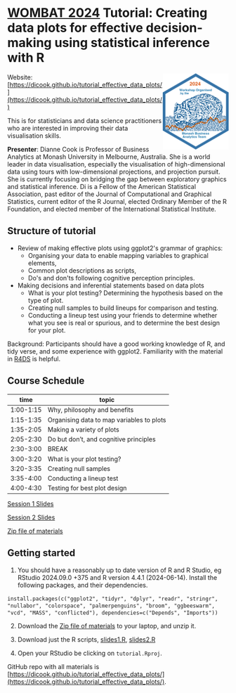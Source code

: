 # [WOMBAT 2024](https://wombat2024.numbat.space) Tutorial: Creating data plots for effective decision-making using statistical inference with R 

<img src="wombat-2024.png" align="right" width="150" />

Website: [https://dicook.github.io/tutorial_effective_data_plots/](https://dicook.github.io/tutorial_effective_data_plots/)

This is for statisticians and data science practitioners who are interested in improving their data visualisation skills. 

**Presenter**: Dianne Cook is Professor of Business Analytics at Monash University in Melbourne, Australia.  She is a world leader in data visualisation, especially the visualisation of high-dimensional data using tours with low-dimensional projections, and projection pursuit.  She is currently focusing on bridging the gap between exploratory graphics and statistical inference.  Di is a Fellow of the American Statistical Association, past editor of the Journal of Computational and Graphical Statistics, current editor of the R Journal, elected Ordinary Member of the R Foundation, and elected member of the International Statistical Institute.

## Structure of tutorial

- Review of making effective plots using ggplot2's grammar of graphics:
    - Organising your data to enable mapping variables to graphical elements, 
    - Common plot descriptions as scripts,
    - Do's and don'ts following cognitive perception principles.
- Making decisions and inferential statements based on data plots
    - What is your plot testing? Determining the hypothesis based on the type of plot.
    - Creating null samples to build lineups for comparison and testing.
    - Conducting a lineup test using your friends to determine whether what you see is real or spurious, and to determine the best design for your plot.

Background: Participants should have a good working knowledge of R, and tidy verse, and some experience with ggplot2. Familiarity with the material in [R4DS](https://r4ds.hadley.nz) is helpful.

## Course Schedule

| time | topic |
|------|-------|
|1:00-1:15|	Why, philosophy and benefits|
|1:15-1:35|	Organising data to map variables to plots|
|1:35-2:05|	Making a variety of plots|
|2:05-2:30|	Do but don’t, and cognitive principles|
|2:30-3:00|	BREAK|
|3:00-3:20|	What is your plot testing?|
|3:20-3:35|	Creating null samples|
|3:35-4:00|	Conducting a lineup test|
|4:00-4:30|	Testing for best plot design|

[Session 1 Slides](https://dicook.github.io/tutorial_effective_data_plots/slides1.html)

[Session 2 Slides](https://dicook.github.io/tutorial_effective_data_plots/slides2.html)

[Zip file of materials](https://dicook.github.io/tutorial_effective_data_plots/tutorial.zip)

## Getting started

1. You should have a reasonably up to date version of R and R Studio, eg RStudio 2024.09.0 +375 and R version 4.4.1 (2024-06-14). Install the following packages, and their dependencies.

```
install.packages(c("ggplot2", "tidyr", "dplyr", "readr", "stringr", "nullabor", "colorspace", "palmerpenguins", "broom", "ggbeeswarm", "vcd", "MASS", "conflicted"), dependencies=c("Depends", "Imports"))
```

2. Download the [Zip file of materials](https://dicook.github.io/tutorial_effective_data_plots/tutorial.zip) to your laptop, and unzip it. 

3. Download just the R scripts, [slides1.R](https://dicook.github.io/tutorial_effective_data_plots/slides1.R), [slides2.R](https://dicook.github.io/tutorial_effective_data_plots/slides2.R)

4. Open your RStudio be clicking on `tutorial.Rproj`. 

GitHub repo with all materials is 
[https://dicook.github.io/tutorial_effective_data_plots/](https://dicook.github.io/tutorial_effective_data_plots/).

